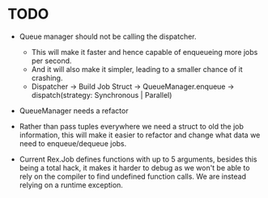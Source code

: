 # TODO

- Queue manager should not be calling the dispatcher.
  - This will make it faster and hence capable of enqueueing more jobs per
    second.
  - And it will also make it simpler, leading to a smaller chance of it
    crashing.
  - Dispatcher -> Build Job Struct
               -> QueueManager.enqueue
               -> dispatch(strategy: Synchronous | Parallel)

- QueueManager needs a refactor

- Rather than pass tuples everywhere we need a struct to old the job
  information, this will make it easier to refactor and change what data we need
  to enqueue/dequeue jobs.
- Current Rex.Job defines functions with up to 5 arguments, besides this being a
  total hack, it makes it harder to debug as we won't be able to rely on the
  compiler to find undefined function calls. We are instead relying on a runtime
  exception.
